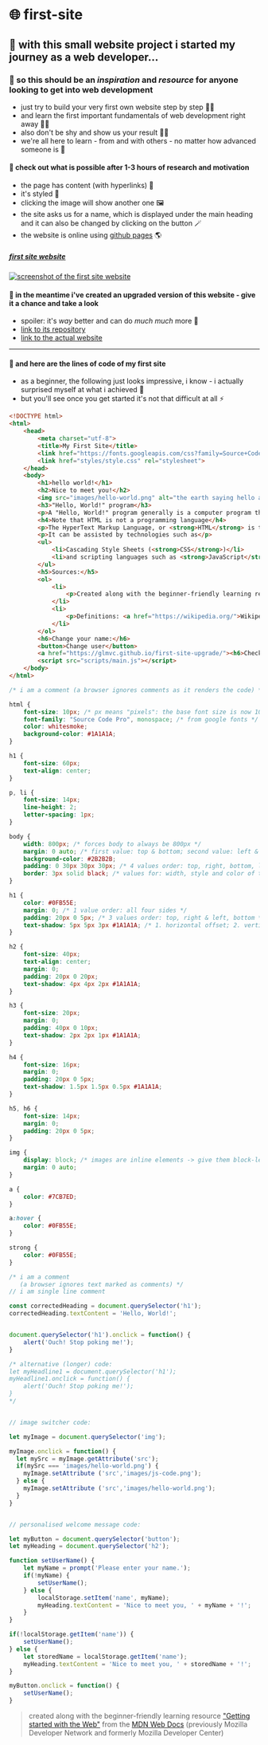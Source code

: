 # 🌐 first-site

## 🚀 with this small website project i started my journey as a web developer...

### 🌱 so this should be an *inspiration* and *resource* for anyone looking to get into web development

- just try to build your very first own website step by step 👷‍♀️
- and learn the first important fundamentals of web development right away 🧑‍🔬
- also don't be shy and show us your result 👨‍💻
- we're all here to learn - from and with others - no matter how advanced someone is 🐣

#### 👀 check out what is possible after 1-3 hours of research and motivation

- the page has content (with hyperlinks) 📰
- it's styled 🎨
- clicking the image will show another one 🖼️
- the site asks us for a name, which is displayed under the main heading and it can also be changed by clicking on the button 🪄
- the website is online using [github pages](https://pages.github.com/ "github pages homepage") 🌎

##### [first site website](https://glmvc.github.io/first-site/ "first site website")

[![screenshot of the first site website](images/first-site-screenshot.png "first site website")](https://glmvc.github.io/first-site/)

#### 🔮 in the meantime i've created an upgraded version of this website - give it a chance and take a look

- spoiler: it's *way* better and can do *much much* more 🦾
- [link to its repository](https://github.com/glmvc/first-site-upgrade "first site upgrade github repository")
- [link to the actual website](https://glmvc.github.io/first-site-upgrade/ "first site upgrade website")

---

#### 👾 and here are the lines of code of my first site

- as a beginner, the following just looks impressive, i know - i actually surprised myself at what i achieved 🤩
- but you'll see once you get started it's not that difficult at all ⚡️

``` html
<!DOCTYPE html>
<html>
    <head>
        <meta charset="utf-8">
        <title>My First Site</title>
        <link href="https://fonts.googleapis.com/css?family=Source+Code+Pro" rel="stylesheet">
        <link href="styles/style.css" rel="stylesheet">
    </head>
    <body>
        <h1>hello world!</h1>
        <h2>Nice to meet you!</h2>
        <img src="images/hello-world.png" alt="the earth saying hello and the moon">
        <h3>"Hello, World!" program</h3>
        <p>A "Hello, World!" program generally is a computer program that outputs or displays the message "Hello, World!". Such a program is very simple in most programming languages, and is often used to illustrate the basic syntax of a programming language. It is often the first program written by people learning to code. It can also be used as a sanity test to make sure that computer software intended to compile or run source code is correctly installed, and that the operator understands how to use it.</p>
        <h4>Note that HTML is not a programming language</h4>
        <p>The HyperText Markup Language, or <strong>HTML</strong> is the standard markup language for documents designed to be displayed in a web browser.</p>
        <p>It can be assisted by technologies such as</p>
        <ul>
            <li>Cascading Style Sheets (<strong>CSS</strong>)</li>
            <li>and scripting languages such as <strong>JavaScript</strong>.</li>
        </ul>
        <h5>Sources:</h5>
        <ol>
            <li>
                <p>Created along with the beginner-friendly learning resource <a href="https://developer.mozilla.org/en-US/docs/Learn/Getting_started_with_the_web">"Getting started with the Web"</a> from the <a href="https://developer.mozilla.org/en-US/">MDN Web Docs</a> (previously Mozilla Developer Network and formerly Mozilla Developer Center).</p>
            </li>
            <li>
                <p>Definitions: <a href="https://wikipedia.org/">Wikipedia</a></p>
            </li>
        </ol>
        <h6>Change your name:</h6>
        <button>Change user</button>
        <a href="https://glmvc.github.io/first-site-upgrade/"><h6>Check out the upgraded version of this page!</h6></a>
        <script src="scripts/main.js"></script>
    </body>
</html>

```

```css
/* i am a comment (a browser ignores comments as it renders the code) */

html {
    font-size: 10px; /* px means "pixels": the base font size is now 10 pixels high */
    font-family: "Source Code Pro", monospace; /* from google fonts */
    color: whitesmoke;
    background-color: #1A1A1A;
}

h1 {
    font-size: 60px;
    text-align: center;
}

p, li {
    font-size: 14px;
    line-height: 2;
    letter-spacing: 1px;
}

body {
    width: 800px; /* forces body to always be 800px */
    margin: 0 auto; /* first value: top & bottom; second value: left & right (2 values order) */
    background-color: #2B2B2B;
    padding: 0 30px 30px 30px; /* 4 values order: top, right, bottom, left = clockwise (for margin the same logic) */
    border: 3px solid black; /* values for: width, style and color of the border */
}

h1 {
    color: #0FB55E;
    margin: 0; /* 1 value order: all four sides */
    padding: 20px 0 5px; /* 3 values order: top, right & left, bottom */
    text-shadow: 5px 5px 3px #1A1A1A; /* 1. horizontal offset; 2. vertical offset; 3. blur radius 4. color */
}

h2 {
    font-size: 40px;
    text-align: center;
    margin: 0;
    padding: 20px 0 20px;
    text-shadow: 4px 4px 2px #1A1A1A;
}

h3 {
    font-size: 20px;
    margin: 0;
    padding: 40px 0 10px;
    text-shadow: 2px 2px 1px #1A1A1A;
}

h4 {
    font-size: 16px;
    margin: 0;
    padding: 20px 0 5px;
    text-shadow: 1.5px 1.5px 0.5px #1A1A1A;
}

h5, h6 {
    font-size: 14px;
    margin: 0;
    padding: 20px 0 5px;
}

img {
    display: block; /* images are inline elements -> give them block-level behaviour to make the auto margin trick working */
    margin: 0 auto;
}

a {
    color: #7CB7ED;
}

a:hover {
    color: #0FB55E;
}

strong {
    color: #0FB55E;
}

```

```javascript
/* i am a comment
   (a browser ignores text marked as comments) */
// i am single line comment

const correctedHeading = document.querySelector('h1');
correctedHeading.textContent = 'Hello, World!';


document.querySelector('h1').onclick = function() {
    alert('Ouch! Stop poking me!');
}

/* alternative (longer) code:
let myHeadline1 = document.querySelector('h1');
myHeadline1.onclick = function() {
    alert('Ouch! Stop poking me!');
}
*/


// image switcher code:

let myImage = document.querySelector('img');

myImage.onclick = function() {
  let mySrc = myImage.getAttribute('src');
  if(mySrc === 'images/hello-world.png') {
    myImage.setAttribute ('src','images/js-code.png');
  } else {
    myImage.setAttribute ('src','images/hello-world.png');
  }
}


// personalised welcome message code:

let myButton = document.querySelector('button');
let myHeading = document.querySelector('h2');

function setUserName() {
    let myName = prompt('Please enter your name.');
    if(!myName) {
        setUserName();
    } else {
        localStorage.setItem('name', myName);
        myHeading.textContent = 'Nice to meet you, ' + myName + '!';
    }
}

if(!localStorage.getItem('name')) {
    setUserName();
} else {
    let storedName = localStorage.getItem('name');
    myHeading.textContent = 'Nice to meet you, ' + storedName + '!';
}

myButton.onclick = function() {
    setUserName();
}

```

> created along with the beginner-friendly learning resource ["Getting started with the Web"](https://developer.mozilla.org/en-US/docs/Learn/Getting_started_with_the_web "getting started with the web article on mdn") from the [MDN Web Docs](https://developer.mozilla.org/ "mdn web docs homepage") (previously Mozilla Developer Network and formerly Mozilla Developer Center)
